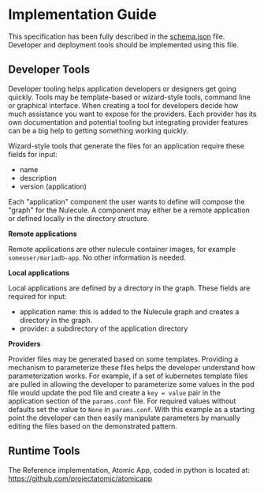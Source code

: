 # Implementation Guide

This specification has been fully described in the [schema.json](/spec/schema.json) file. Developer and deployment tools should be implemented using this file.

## Developer Tools

Developer tooling helps application developers or designers get going quickly. Tools may be template-based or wizard-style tools, command line or graphical interface. When creating a tool for developers decide how much assistance you want to expose for the providers. Each provider has its own documentation and potential tooling but integrating provider features can be a big help to getting something working quickly.

Wizard-style tools that generate the files for an application require these fields for input:

* name
* description
* version (application)

Each "application" component the user wants to define will compose the "graph" for the Nulecule. A component may either be a remote application or defined locally in the directory structure.

**Remote applications**

Remote applications are other nulecule container images, for example `someuser/mariadb-app`. No other information is needed.

**Local applications**

Local applications are defined by a directory in the graph. These fields are required for input:

* application name: this is added to the Nulecule graph and creates a directory in the graph.
* provider: a subdirectory of the application directory

**Providers**

Provider files may be generated based on some templates. Providing a mechanism to parameterize these files helps the developer understand how parameterization works. For example, if a set of kubernetes template files are pulled in allowing the developer to parameterize some values in the pod file would update the pod file and create a `key = value` pair in the application section of the `params.conf` file. For required values without defaults set the value to `None` in `params.conf`. With this example as a starting point the developer can then easily manipulate parameters by manually editing the files based on the demonstrated pattern.

## Runtime Tools

The Reference implementation, Atomic App, coded in python is located at: https://github.com/projectatomic/atomicapp
